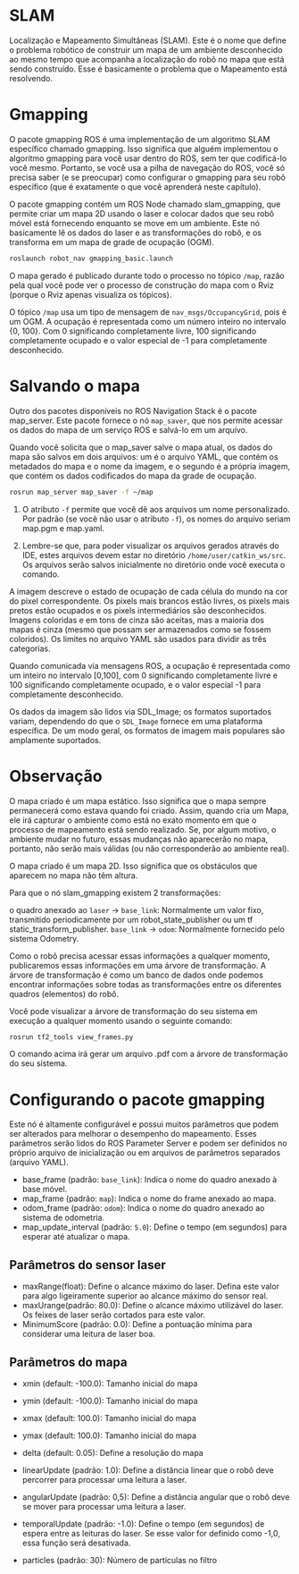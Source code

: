 # SLAM
Localização e Mapeamento Simultâneas (SLAM). Este é o nome que define o problema robótico de construir um mapa de um ambiente desconhecido ao mesmo tempo que acompanha a localização do robô no mapa que está sendo construído. Esse é basicamente o problema que o Mapeamento está resolvendo.

# Gmapping
O pacote gmapping ROS é uma implementação de um algoritmo SLAM específico chamado gmapping. Isso significa que alguém implementou o algoritmo gmapping para você usar dentro do ROS, sem ter que codificá-lo você mesmo. Portanto, se você usa a pilha de navegação do ROS, você só precisa saber (e se preocupar) como configurar o gmapping para seu robô específico (que é exatamente o que você aprenderá neste capítulo).

O pacote gmapping contém um ROS Node chamado slam_gmapping, que permite criar um mapa 2D usando o laser e colocar dados que seu robô móvel está fornecendo enquanto se move em um ambiente. Este nó basicamente lê os dados do laser e as transformações do robô, e os transforma em um mapa de grade de ocupação (OGM).

```bash
roslaunch robot_nav gmapping_basic.launch
```
O mapa gerado é publicado durante todo o processo no tópico `/map`, razão pela qual você pode ver o processo de construção do mapa com o Rviz (porque o Rviz apenas visualiza os tópicos).

O tópico `/map` usa um tipo de mensagem de `nav_msgs/OccupancyGrid`, pois é um OGM. A ocupação é representada como um número inteiro no intervalo {0, 100}. Com 0 significando completamente livre, 100 significando completamente ocupado e o valor especial de -1 para completamente desconhecido.

# Salvando o mapa
Outro dos pacotes disponíveis no ROS Navigation Stack é o pacote map_server. Este pacote fornece o nó `map_saver`, que nos permite acessar os dados do mapa de um serviço ROS e salvá-lo em um arquivo.

Quando você solicita que o map_saver salve o mapa atual, os dados do mapa são salvos em dois arquivos: um é o arquivo YAML, que contém os metadados do mapa e o nome da imagem, e o segundo é a própria imagem, que contém os dados codificados do mapa da grade de ocupação.

```bash
rosrun map_server map_saver -f ~/map
```
1. O atributo `-f` permite que você dê aos arquivos um nome personalizado. Por padrão (se você não usar o atributo `-f`), os nomes do arquivo seriam map.pgm e map.yaml.

2. Lembre-se que, para poder visualizar os arquivos gerados através do IDE, estes arquivos devem estar no diretório `/home/user/catkin_ws/src`. Os arquivos serão salvos inicialmente no diretório onde você executa o comando.

A imagem descreve o estado de ocupação de cada célula do mundo na cor do pixel correspondente. Os pixels mais brancos estão livres, os pixels mais pretos estão ocupados e os pixels intermediários são desconhecidos. Imagens coloridas e em tons de cinza são aceitas, mas a maioria dos mapas é cinza (mesmo que possam ser armazenados como se fossem coloridos). Os limites no arquivo YAML são usados ​​para dividir as três categorias.

Quando comunicada via mensagens ROS, a ocupação é representada como um inteiro no intervalo [0,100], com 0 significando completamente livre e 100 significando completamente ocupado, e o valor especial -1 para completamente desconhecido.

Os dados da imagem são lidos via SDL_Image; os formatos suportados variam, dependendo do que o `SDL_Image` fornece em uma plataforma específica. De um modo geral, os formatos de imagem mais populares são amplamente suportados.

# Observação
O mapa criado é um mapa estático. Isso significa que o mapa sempre permanecerá como estava quando foi criado. Assim, quando cria um Mapa, ele irá capturar o ambiente como está no exato momento em que o processo de mapeamento está sendo realizado. Se, por algum motivo, o ambiente mudar no futuro, essas mudanças não aparecerão no mapa, portanto, não serão mais válidas (ou não corresponderão ao ambiente real).

O mapa criado é um mapa 2D. Isso significa que os obstáculos que aparecem no mapa não têm altura.

Para que o nó slam_gmapping existem 2 transformações:

o quadro anexado ao `laser` -> `base_link`: Normalmente um valor fixo, transmitido periodicamente por um robot_state_publisher ou um tf static_transform_publisher.
`base_link` -> `odom`: Normalmente fornecido pelo sistema Odometry.

Como o robô precisa acessar essas informações a qualquer momento, publicaremos essas informações em uma árvore de transformação. A árvore de transformação é como um banco de dados onde podemos encontrar informações sobre todas as transformações entre os diferentes quadros (elementos) do robô.

Você pode visualizar a árvore de transformação do seu sistema em execução a qualquer momento usando o seguinte comando:
```bash
rosrun tf2_tools view_frames.py
```
O comando acima irá gerar um arquivo .pdf com a árvore de transformação do seu sistema.
# Configurando o pacote gmapping
Este nó é altamente configurável e possui muitos parâmetros que podem ser alterados para melhorar o desempenho do mapeamento. Esses parâmetros serão lidos do ROS Parameter Server e podem ser definidos no próprio arquivo de inicialização ou em arquivos de parâmetros separados (arquivo YAML).

* base_frame (padrão: `base_link`): Indica o nome do quadro anexado à base móvel.
* map_frame (padrão: `map`): Indica o nome do frame anexado ao mapa.
* odom_frame (padrão: `odom`): Indica o nome do quadro anexado ao sistema de odometria.
* map_update_interval (padrão: `5.0`): Define o tempo (em segundos) para esperar até atualizar o mapa.

## Parâmetros do sensor laser
* maxRange(float): Define o alcance máximo do laser. Defina este valor para algo ligeiramente superior ao alcance máximo do sensor real.
* maxUrange(padrão: 80.0): Define o alcance máximo utilizável do laser. Os feixes de laser serão cortados para este valor.
* MinimumScore (padrão: 0.0): Define a pontuação mínima para considerar uma leitura de laser boa.

## Parâmetros do mapa
* xmin (default: -100.0): Tamanho inicial do mapa
* ymin (default: -100.0): Tamanho inicial do mapa
* xmax (default: 100.0): Tamanho inicial do mapa
* ymax (default: 100.0): Tamanho inicial do mapa
* delta (default: 0.05): Define a resolução do mapa

* linearUpdate (padrão: 1.0): Define a distância linear que o robô deve percorrer para processar uma leitura a laser.
* angularUpdate (padrão: 0,5): Define a distância angular que o robô deve se mover para processar uma leitura a laser.
* temporalUpdate (padrão: -1.0): Define o tempo (em segundos) de espera entre as leituras do laser. Se esse valor for definido como -1,0, essa função será desativada.
* particles (padrão: 30): Número de partículas no filtro